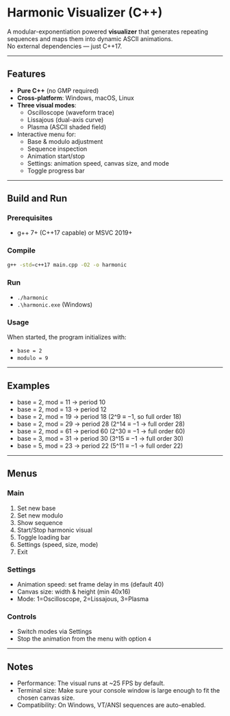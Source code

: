 # Harmonic Visualizer (C++)

A modular-exponentiation powered **visualizer** that generates repeating sequences and maps them into dynamic ASCII animations.  
No external dependencies — just C++17.

---

## Features

- **Pure C++** (no GMP required)
- **Cross-platform**: Windows, macOS, Linux
- **Three visual modes**:
  - Oscilloscope (waveform trace)
  - Lissajous (dual-axis curve)
  - Plasma (ASCII shaded field)
- Interactive menu for:
  - Base & modulo adjustment
  - Sequence inspection
  - Animation start/stop
  - Settings: animation speed, canvas size, and mode
  - Toggle progress bar

---

## Build and Run

### Prerequisites

- g++ 7+ (C++17 capable) or MSVC 2019+

### Compile

```bash
g++ -std=c++17 main.cpp -O2 -o harmonic
```

### Run

  - `./harmonic`
  - `.\harmonic.exe` (Windows)

### Usage

When started, the program initializes with:

  - `base = 2`
  - `modulo = 9`

---

## Examples

  - base = 2, mod = 11 → period 10
  - base = 2, mod = 13 → period 12
  - base = 2, mod = 19 → period 18 (2^9 ≡ −1, so full order 18)
  - base = 2, mod = 29 → period 28 (2^14 ≡ −1 → full order 28)
  - base = 2, mod = 61 → period 60 (2^30 ≡ −1 → full order 60)
  - base = 3, mod = 31 → period 30 (3^15 ≡ −1 → full order 30)
  - base = 5, mod = 23 → period 22 (5^11 ≡ −1 → full order 22)

---

## Menus

### Main

  1. Set new base
  2. Set new modulo
  3. Show sequence
  4. Start/Stop harmonic visual
  5. Toggle loading bar
  6. Settings (speed, size, mode)
  7. Exit

### Settings

  - Animation speed: set frame delay in ms (default 40)
  - Canvas size: width & height (min 40x16)
  - Mode: 1=Oscilloscope, 2=Lissajous, 3=Plasma

### Controls

  - Switch modes via Settings
  - Stop the animation from the menu with option `4`

---

## Notes

  - Performance: The visual runs at ~25 FPS by default.
  - Terminal size: Make sure your console window is large enough to fit the chosen canvas size.
  - Compatibility: On Windows, VT/ANSI sequences are auto-enabled.
